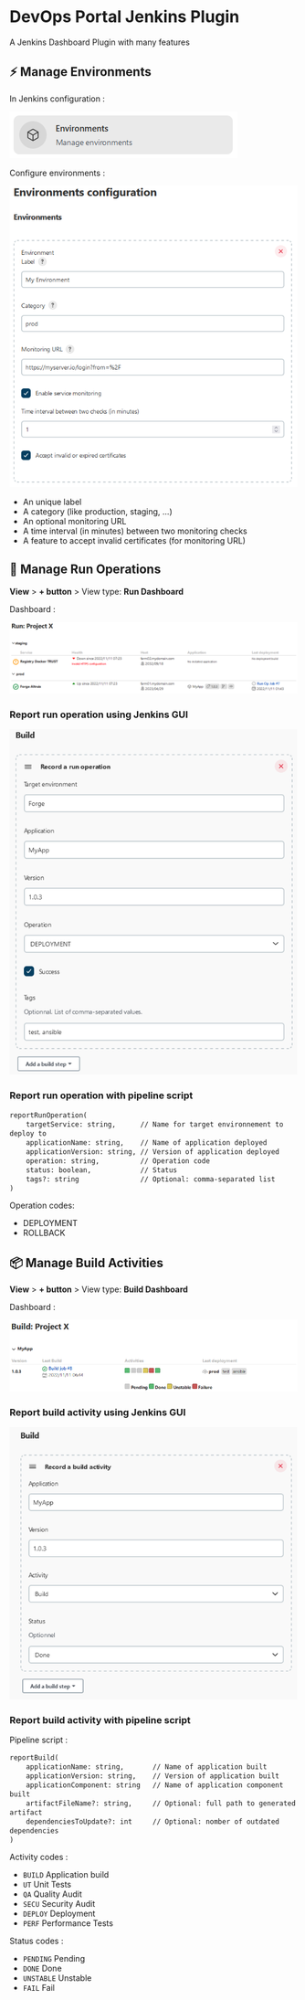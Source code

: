 # DevOps Portal Jenkins Plugin

A Jenkins Dashboard Plugin with many features

## ⚡ Manage Environments

In Jenkins configuration :

![xxxx](.doc/PluginManagementLink.png)

Configure environments :

![xxxx](.doc/ServiceConfiguration.png)

- An unique label
- A category (like production, staging, ...)
- An optional monitoring URL
- A time interval (in minutes) between two monitoring checks
- A feature to accept invalid certificates (for monitoring URL)

## 🚀 Manage Run Operations

**View** > **+ button** > View type: **Run Dashboard**

Dashboard :

![xxxx](.doc/RunDashboard.png)

### Report run operation using Jenkins GUI

![xxxx](.doc/RunOperationReporter.png)

### Report run operation with pipeline script

```
reportRunOperation(
    targetService: string,      // Name for target environnement to deploy to
    applicationName: string,    // Name of application deployed
    applicationVersion: string, // Version of application deployed
    operation: string,          // Operation code
    status: boolean,            // Status
    tags?: string               // Optional: comma-separated list
)
```

Operation codes:

- DEPLOYMENT
- ROLLBACK

## 📦 Manage Build Activities

**View** > **+ button** > View type: **Build Dashboard**

Dashboard :

![xxxx](.doc/BuildDashboard.png)

### Report build activity using Jenkins GUI

![xxxx](.doc/BuildActivityReporter.png)

### Report build activity with pipeline script

Pipeline script :

```
reportBuild(
    applicationName: string,       // Name of application built
    applicationVersion: string,    // Version of application built
    applicationComponent: string   // Name of application component built
    artifactFileName?: string,     // Optional: full path to generated artifact
    dependenciesToUpdate?: int     // Optional: nomber of outdated dependencies
)
```

Activity codes :

- `BUILD` Application build
- `UT` Unit Tests
- `QA` Quality Audit
- `SECU` Security Audit
- `DEPLOY` Deployment
- `PERF` Performance Tests

Status codes :

- `PENDING` Pending
- `DONE` Done
- `UNSTABLE` Unstable
- `FAIL` Fail